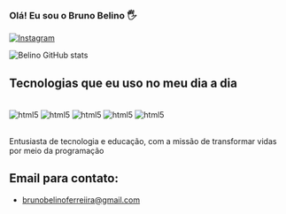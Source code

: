 ### Olá! Eu sou o Bruno Belino 🖐️

[![Instagram](https://img.shields.io/badge/Instagram-E4405F?style=for-the-badge&logo=instagram&logoColor=white)](https://www.instagram.com/brunobferreira7/)

![Belino GitHub stats](https://github-readme-stats.vercel.app/api?username=devbelino&show_icons=true&theme=radical)

## Tecnologias que eu uso no meu dia a dia

<div style="display: inline_block"><br/>
<img align="center" alt=html5 src="https://img.shields.io/badge/Java-ED8B00?style=for-the-badge&logo=openjdk&logoColor=white" />
<img align="center" alt=html5 src="https://img.shields.io/badge/Node.js-43853D?style=for-the-badge&logo=node.js&logoColor=white" />
<img align="center" alt=html5 src="https://img.shields.io/badge/MySQL-005C84?style=for-the-badge&logo=mysql&logoColor=white" />
<img align="center" alt=html5 src="https://img.shields.io/badge/MongoDB-4EA94B?style=for-the-badge&logo=mongodb&logoColor=white" />
<img align="center" alt=html5 src="https://img.shields.io/badge/Hibernate-59666C?style=for-the-badge&logo=Hibernate&logoColor=white" />
</div><br/>

Entusiasta de tecnologia e educação, com a missão de transformar vidas por meio da programação

## Email para contato:

- brunobelinoferreiira@gmail.com
